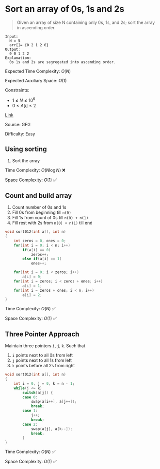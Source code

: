 # Sort an array of 0s, 1s and 2s

> Given an array of size N containing only 0s, 1s, and 2s; sort the array in ascending order.

```plaintext
Input:
  N = 5
  arr[]= {0 2 1 2 0}
Output:
  0 0 1 2 2
Explanation:
  0s 1s and 2s are segregated into ascending order.
```

Expected Time Complexity: $O(N)$

Expected Auxiliary Space: $O(1)$

Constraints:

- $1 \le N \le 10^6$
- $0 \le A[i] \le 2$

[Link](https://practice.geeksforgeeks.org/problems/sort-an-array-of-0s-1s-and-2s/1)

Source: GFG

Difficulty: Easy

## Using sorting

1. Sort the array

Time Complexity: $O(N \log N)$ ❌

Space Complexity: $O(1)$ ✅

## Count and build array

1. Count number of 0s and 1s
2. Fill 0s from beginning till `n(0)`
3. Fill 1s from count of 0s till `n(0) + n(1)`
4. Fill rest with 2s from `n(0) + n(1)` till end

```cpp
void sort012(int a[], int n)
{
    int zeros = 0, ones = 0;
    for(int i = 0; i < n; i++)
        if(a[i] == 0)
            zeros++;
        else if(a[i] == 1)
            ones++;

    for(int i = 0; i < zeros; i++)
        a[i] = 0;
    for(int i = zeros; i < zeros + ones; i++)
        a[i] = 1;
    for(int i = zeros + ones; i < n; i++)
        a[i] = 2;
}
```

Time Complexity: $O(N)$ ✅

Space Complexity: $O(1)$ ✅

## Three Pointer Approach

Maintain three pointers `i`, `j`, `k`. Such that

1. `i` points next to all 0s from left
2. `j` points next to all 1s from left
3. `k` points before all 2s from right

```cpp
void sort012(int a[], int n)
{
    int i = 0, j = 0, k = n - 1;
    while(j <= k)
        switch(a[j]) {
        case 0:
            swap(a[i++], a[j++]);
            break;
        case 1:
            j++;
            break;
        case 2:
            swap(a[j], a[k--]);
            break;
        }
}
```

Time Complexity: $O(N)$ ✅

Space Complexity: $O(1)$ ✅
